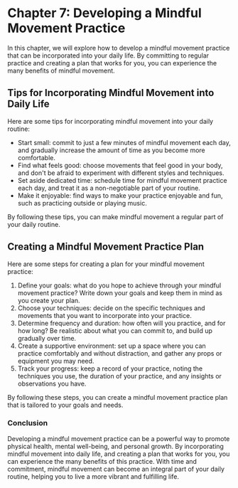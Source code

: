 Chapter 7: Developing a Mindful Movement Practice
=================================================

In this chapter, we will explore how to develop a mindful movement practice that can be incorporated into your daily life. By committing to regular practice and creating a plan that works for you, you can experience the many benefits of mindful movement.

Tips for Incorporating Mindful Movement into Daily Life
-------------------------------------------------------

Here are some tips for incorporating mindful movement into your daily routine:

* Start small: commit to just a few minutes of mindful movement each day, and gradually increase the amount of time as you become more comfortable.
* Find what feels good: choose movements that feel good in your body, and don't be afraid to experiment with different styles and techniques.
* Set aside dedicated time: schedule time for mindful movement practice each day, and treat it as a non-negotiable part of your routine.
* Make it enjoyable: find ways to make your practice enjoyable and fun, such as practicing outside or playing music.

By following these tips, you can make mindful movement a regular part of your daily routine.

Creating a Mindful Movement Practice Plan
-----------------------------------------

Here are some steps for creating a plan for your mindful movement practice:

1. Define your goals: what do you hope to achieve through your mindful movement practice? Write down your goals and keep them in mind as you create your plan.
2. Choose your techniques: decide on the specific techniques and movements that you want to incorporate into your practice.
3. Determine frequency and duration: how often will you practice, and for how long? Be realistic about what you can commit to, and build up gradually over time.
4. Create a supportive environment: set up a space where you can practice comfortably and without distraction, and gather any props or equipment you may need.
5. Track your progress: keep a record of your practice, noting the techniques you use, the duration of your practice, and any insights or observations you have.

By following these steps, you can create a mindful movement practice plan that is tailored to your goals and needs.

### Conclusion

Developing a mindful movement practice can be a powerful way to promote physical health, mental well-being, and personal growth. By incorporating mindful movement into daily life, and creating a plan that works for you, you can experience the many benefits of this practice. With time and commitment, mindful movement can become an integral part of your daily routine, helping you to live a more vibrant and fulfilling life.
